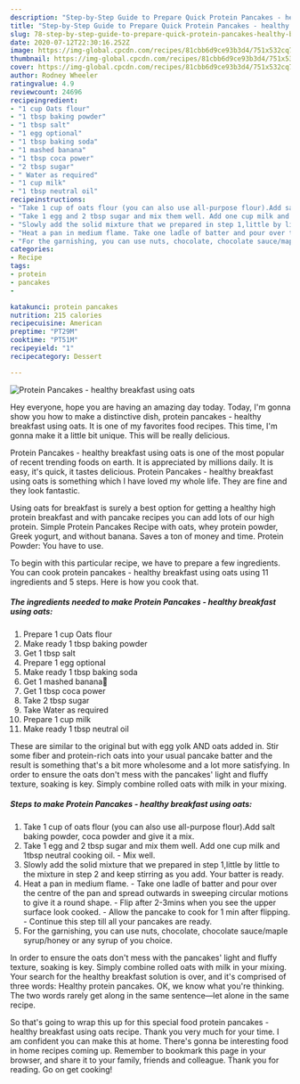 ```yaml
---
description: "Step-by-Step Guide to Prepare Quick Protein Pancakes - healthy breakfast using oats"
title: "Step-by-Step Guide to Prepare Quick Protein Pancakes - healthy breakfast using oats"
slug: 78-step-by-step-guide-to-prepare-quick-protein-pancakes-healthy-breakfast-using-oats
date: 2020-07-12T22:30:16.252Z
image: https://img-global.cpcdn.com/recipes/81cbb6d9ce93b3d4/751x532cq70/protein-pancakes-healthy-breakfast-using-oats-recipe-main-photo.jpg
thumbnail: https://img-global.cpcdn.com/recipes/81cbb6d9ce93b3d4/751x532cq70/protein-pancakes-healthy-breakfast-using-oats-recipe-main-photo.jpg
cover: https://img-global.cpcdn.com/recipes/81cbb6d9ce93b3d4/751x532cq70/protein-pancakes-healthy-breakfast-using-oats-recipe-main-photo.jpg
author: Rodney Wheeler
ratingvalue: 4.9
reviewcount: 24696
recipeingredient:
- "1 cup Oats flour"
- "1 tbsp baking powder"
- "1 tbsp salt"
- "1 egg optional"
- "1 tbsp baking soda"
- "1 mashed banana"
- "1 tbsp coca power"
- "2 tbsp sugar"
- " Water as required"
- "1 cup milk"
- "1 tbsp neutral oil"
recipeinstructions:
- "Take 1 cup of oats flour (you can also use all-purpose flour).Add salt baking powder, coca powder and give it a mix."
- "Take 1 egg and 2 tbsp sugar and mix them well. Add one cup milk and 1tbsp neutral cooking oil. Mix well."
- "Slowly add the solid mixture that we prepared in step 1,little by little to the mixture in step 2 and keep stirring as you add. Your batter is ready."
- "Heat a pan in medium flame. Take one ladle of batter and pour over the centre of the pan and spread outwards in sweeping circular motions to give it a round shape. Flip after 2-3mins when you see the upper surface look cooked.  Allow the pancake to cook for 1 min after flipping. Continue this step till all your pancakes are ready."
- "For the garnishing, you can use nuts, chocolate, chocolate sauce/maple syrup/honey or any syrup of you choice."
categories:
- Recipe
tags:
- protein
- pancakes
- 

katakunci: protein pancakes  
nutrition: 215 calories
recipecuisine: American
preptime: "PT29M"
cooktime: "PT51M"
recipeyield: "1"
recipecategory: Dessert

---
```



![Protein Pancakes - healthy breakfast using oats](https://img-global.cpcdn.com/recipes/81cbb6d9ce93b3d4/751x532cq70/protein-pancakes-healthy-breakfast-using-oats-recipe-main-photo.jpg)

Hey everyone, hope you are having an amazing day today. Today, I'm gonna show you how to make a distinctive dish, protein pancakes - healthy breakfast using oats. It is one of my favorites food recipes. This time, I'm gonna make it a little bit unique. This will be really delicious.

Protein Pancakes - healthy breakfast using oats is one of the most popular of recent trending foods on earth. It is appreciated by millions daily. It is easy, it's quick, it tastes delicious. Protein Pancakes - healthy breakfast using oats is something which I have loved my whole life. They are fine and they look fantastic.

Using oats for breakfast is surely a best option for getting a healthy high protein breakfast and with pancake recipes you can add lots of our high protein. Simple Protein Pancakes Recipe with oats, whey protein powder, Greek yogurt, and without banana. Saves a ton of money and time. Protein Powder: You have to use.


To begin with this particular recipe, we have to prepare a few ingredients. You can cook protein pancakes - healthy breakfast using oats using 11 ingredients and 5 steps. Here is how you cook that.

<!--inarticleads1-->

##### The ingredients needed to make Protein Pancakes - healthy breakfast using oats:

1. Prepare 1 cup Oats flour
1. Make ready 1 tbsp baking powder
1. Get 1 tbsp salt
1. Prepare 1 egg optional
1. Make ready 1 tbsp baking soda
1. Get 1 mashed banana🍌
1. Get 1 tbsp coca power
1. Take 2 tbsp sugar
1. Take  Water as required
1. Prepare 1 cup milk
1. Make ready 1 tbsp neutral oil


These are similar to the original but with egg yolk AND oats added in. Stir some fiber and protein-rich oats into your usual pancake batter and the result is something that&#39;s a bit more wholesome and a lot more satisfying. In order to ensure the oats don&#39;t mess with the pancakes&#39; light and fluffy texture, soaking is key. Simply combine rolled oats with milk in your mixing. 

<!--inarticleads2-->

##### Steps to make Protein Pancakes - healthy breakfast using oats:

1. Take 1 cup of oats flour (you can also use all-purpose flour).Add salt baking powder, coca powder and give it a mix.
1. Take 1 egg and 2 tbsp sugar and mix them well. Add one cup milk and 1tbsp neutral cooking oil. - Mix well.
1. Slowly add the solid mixture that we prepared in step 1,little by little to the mixture in step 2 and keep stirring as you add. Your batter is ready.
1. Heat a pan in medium flame. - Take one ladle of batter and pour over the centre of the pan and spread outwards in sweeping circular motions to give it a round shape. - Flip after 2-3mins when you see the upper surface look cooked.  - Allow the pancake to cook for 1 min after flipping. - Continue this step till all your pancakes are ready.
1. For the garnishing, you can use nuts, chocolate, chocolate sauce/maple syrup/honey or any syrup of you choice.


In order to ensure the oats don&#39;t mess with the pancakes&#39; light and fluffy texture, soaking is key. Simply combine rolled oats with milk in your mixing. Your search for the healthy breakfast solution is over, and it&#39;s comprised of three words: Healthy protein pancakes. OK, we know what you&#39;re thinking. The two words rarely get along in the same sentence—let alone in the same recipe. 

So that's going to wrap this up for this special food protein pancakes - healthy breakfast using oats recipe. Thank you very much for your time. I am confident you can make this at home. There's gonna be interesting food in home recipes coming up. Remember to bookmark this page in your browser, and share it to your family, friends and colleague. Thank you for reading. Go on get cooking!
